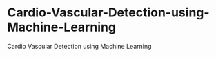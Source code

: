 # Cardio-Vascular-Detection-using-Machine-Learning
Cardio Vascular Detection using Machine Learning
